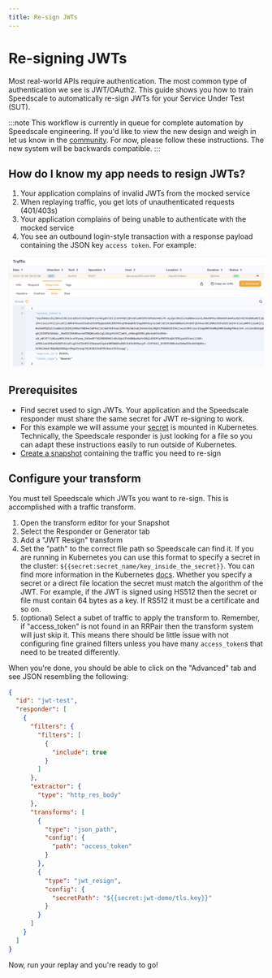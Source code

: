 ```yaml
---
title: Re-sign JWTs
---
```


# Re-signing JWTs

Most real-world APIs require authentication. The most common type of authentication we see is JWT/OAuth2. This guide shows you how to train Speedscale to automatically re-sign JWTs for your Service Under Test (SUT).

:::note
This workflow is currently in queue for complete automation by Speedscale engineering. If you'd like to view the new design and weigh in let us know in the [community](https://slack.speedscale.com). For now, please follow these instructions. The new system will be backwards compatible.
:::

## How do I know my app needs to resign JWTs?

1. Your application complains of invalid JWTs from the mocked service
1. When replaying traffic, you get lots of unauthenticated requests (401/403s)
1. Your application complains of being unable to authenticate with the mocked service
1. You see an outbound login-style transaction with a response payload containing the JSON key `access token`. For example:

![JWT example](./jwt/JWT_example.png)

## Prerequisites

* Find secret used to sign JWTs. Your application and the Speedscale responder must share the same secret for JWT re-signing to work.
* For this example we will assume your [secret](https://kubernetes.io/docs/concepts/configuration/secret/) is mounted in Kubernetes. Technically, the Speedscale responder is just looking for a file so you can adapt these instructions easily to run outside of Kubernetes.
* [Create a snapshot](/guides/creating-a-snapshot.md) containing the traffic you need to re-sign

## Configure your transform

You must tell Speedscale which JWTs you want to re-sign. This is accomplished with a traffic transform.
1. Open the transform editor for your Snapshot
2. Select the Responder or Generator tab
3. Add a "JWT Resign" transform
4. Set the "path" to the correct file path so Speedscale can find it. If you are running in Kubernetes you can use this format to specify a secret in the cluster: `${{secret:secret_name/key_inside_the_secret}}`. You can find more information in the Kubernetes [docs](https://kubernetes.io/docs/concepts/configuration/secret/). Whether you specify a secret or a direct file location the secret must match the algorithm of the JWT. For example, if the JWT is signed using HS512 then the secret or file must contain 64 bytes as a key. If RS512 it must be a certificate and so on.
5. (optional) Select a subet of traffic to apply the transform to. Remember, if "access_token" is not found in an RRPair then the transform system will just skip it. This means there should be little issue with not configuring fine grained filters unless you have many `access_token`s that need to be treated differently.

When you're done, you should be able to click on the "Advanced" tab and see JSON resembling the following:
```JSON
{
  "id": "jwt-test",
  "responder": [
    {
      "filters": {
        "filters": [
          {
            "include": true
          }
        ]
      },
      "extractor": {
        "type": "http_res_body"
      },
      "transforms": [
        {
          "type": "json_path",
          "config": {
            "path": "access_token"
          }
        },
        {
          "type": "jwt_resign",
          "config": {
            "secretPath": "${{secret:jwt-demo/tls.key}}"
          }
        }
      ]
    }
  ]
}
```

Now, run your replay and you're ready to go!
